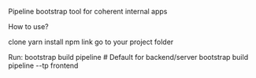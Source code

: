 Pipeline bootstrap tool for coherent internal apps

How to use?

clone
yarn install
npm link
go to your project folder

Run:
bootstrap build pipeline # Default for backend/server
bootstrap build pipeline --tp frontend
